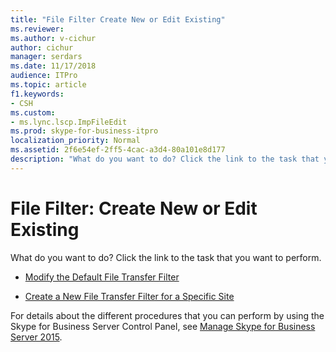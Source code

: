 ```yaml
---
title: "File Filter Create New or Edit Existing"
ms.reviewer: 
ms.author: v-cichur
author: cichur
manager: serdars
ms.date: 11/17/2018
audience: ITPro
ms.topic: article
f1.keywords:
- CSH
ms.custom:
- ms.lync.lscp.ImpFileEdit
ms.prod: skype-for-business-itpro
localization_priority: Normal
ms.assetid: 2f6e54ef-2ff5-4cac-a3d4-80a101e8d177
description: "What do you want to do? Click the link to the task that you want to perform."
---
```


# File Filter: Create New or Edit Existing

What do you want to do? Click the link to the task that you want to perform.

- [Modify the Default File Transfer Filter](/previous-versions/office/lync-server-2013/lync-server-2013-modify-the-default-file-transfer-filter)

- [Create a New File Transfer Filter for a Specific Site](/previous-versions/office/lync-server-2013/lync-server-2013-create-a-new-file-transfer-filter-for-a-specific-site)

For details about the different procedures that you can perform by using the Skype for Business Server Control Panel, see [Manage Skype for Business Server 2015](../../manage/manage.md).